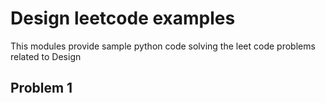 # Design leetcode examples

This modules provide sample python code solving the leet code problems related to Design


## Problem 1

